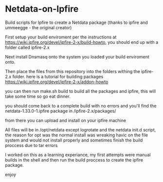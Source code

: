 # Netdata-on-Ipfire
Build scripts for Ipfire to create a Netdata package (thanks to ipfire and ummeegge - the original creator)


First setup your build enviroment per the instructions at https://wiki.ipfire.org/devel/ipfire-2-x/build-howto, you should end up with a folder called ipfire-2.x

Next install Dnsmasq onto the system you loaded your build enviroment onto.

Then place the files from this repository into the folders withing the ipfire-2.x folder. here is a tutorial for building packages https://wiki.ipfire.org/devel/ipfire-2-x/addon-howto

you can then run make.sh build to build all the packages and ipfire, this will take some time so go eat dinner.

you should come back to a complete build with no errors and you'll find the netdata-1.33.0-1.ipfire package in /ipfire-2.x/packages/

from there you can upload and install on your ipfire machine

All files will be in /opt/netdata except logrotate and the netdata init.d script, the reason for opt was the normal install was wreaking havic on the file system and would not install properly and sometimes finish the build proccess due to tar errors


I worked on this as a learning experiance, my first attempts were manual builds in the shell and then run the build proccess to create the ipfire package.



enjoy
